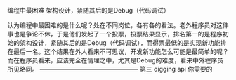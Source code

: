 
编程中最困难   架构设计，紧随其后的是Debug（代码调试）


认为编程中最困难的是什么呢？处在不同岗位，各有各的看法。老外程序员对这件事也是争论不休，于是他们发起了一个投票，投票结果显示，排名第一的是程序初始的架构设计，紧随其后的是Debug（代码调试），而得票最低的是实现新功能排在最后一名。这个结果在外人看来不可思议，开发新功能怎么可能是最简单的呢？而在程序员看来，应该完全在情理之中，尤其是Debug的难度，看来中外程序员所见略同。
————————————————
第三  digging api 你需要的

